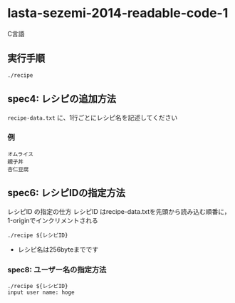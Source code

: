 # lasta-sezemi-2014-readable-code-1
C言語

## 実行手順
`./recipe`

## spec4: レシピの追加方法
`recipe-data.txt` に、1行ごとにレシピ名を記述してください

### 例
```
オムライス
親子丼
杏仁豆腐
```

## spec6: レシピIDの指定方法
レシピID の指定の仕方
レシピID はrecipe-data.txtを先頭から読み込む順番に，1-originでインクリメントされる

```
./recipe ${レシピID}
```

* レシピ名は256byteまでです

### spec8: ユーザー名の指定方法

```
./recipe ${レシピID}
input user name: hoge
```
